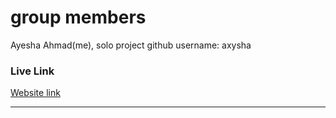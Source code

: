 # group members 

Ayesha Ahmad(me), solo project
github username: axysha

### Live Link
[Website link](https://axysha.github.io/assignment-1-ayesha-web-dev/)

----------